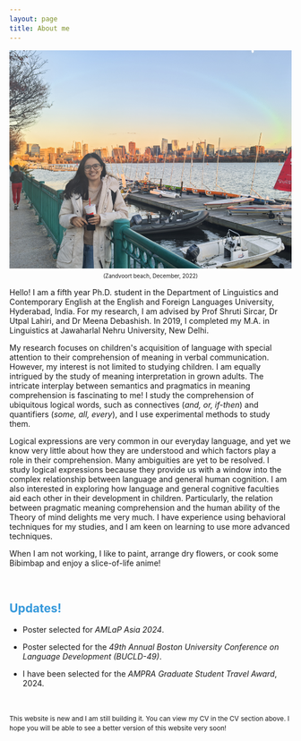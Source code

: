 ```yaml
---
layout: page
title: About me
---
```

<html>
  <body>
    <img width="505" height="390" src="/charles_river.jpg" alt="My Image">
    <figcaption align = "center"><span style="font-size:0.7em;">(Zandvoort beach, December, 2022)</span></figcaption>
  </body>
</html> 

Hello! I am a fifth year Ph.D. student in the Department of Linguistics and Contemporary English at the English and Foreign Languages University, Hyderabad, India. For my research, I am advised by Prof Shruti Sircar, Dr Utpal Lahiri, and Dr Meena Debashish. In 2019, I completed my M.A. in Linguistics at Jawaharlal Nehru University, New Delhi. 

My research focuses on children's acquisition of language with special attention to their comprehension of meaning in verbal communication. However, my interest is not limited to studying children. I am equally intrigued by the study of meaning interpretation in grown adults. The intricate interplay between semantics and pragmatics in meaning comprehension is fascinating to me! I study the comprehension of ubiquitous logical words, such as connectives (_and, or, if-then_) and quantifiers (_some, all, every_), and I use experimental methods to study them. 

Logical expressions are very common in our everyday language, and yet we know very little about how they are understood and which factors play a role in their comprehension. Many ambiguities are yet to be resolved. I study logical expressions because they provide us with a window into the complex relationship between language and general human cognition. I am also interested in exploring how language and general cognitive faculties aid each other in their development in children. Particularly, the relation between pragmatic meaning comprehension and the human ability of the Theory of mind delights me very much. 
I have experience using behavioral techniques for my studies, and I am keen on learning to use more advanced techniques.  

When I am not working, I like to paint, arrange dry flowers, or cook some Bibimbap and enjoy a slice-of-life anime!  

&nbsp;  

<h2> <span style="color: #3498DB ;">Updates!</span> </h2> 

- Poster selected for _AMLaP Asia 2024_.

- Poster selected for the _49th Annual Boston University Conference on Language Development (BUCLD-49)_. 

- I have been selected for the _AMPRA Graduate Student Travel Award_, 2024.

&nbsp;  
 
<small>This website is new and I am still building it. You can view my CV in the CV section above. I hope you will be able to see a better version of this website very soon! </small>
